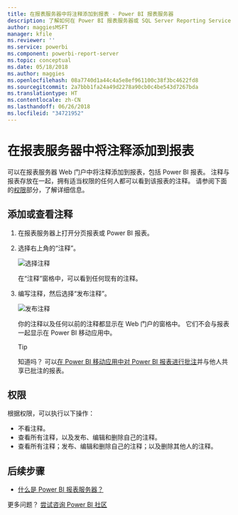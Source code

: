 ```yaml
---
title: 在报表服务器中将注释添加到报表 - Power BI 报表服务器
description: 了解如何在 Power BI 报表服务器或 SQL Server Reporting Services 报表服务器上将注释添加到 的 Power BI 或分页报表。
author: maggiesMSFT
manager: kfile
ms.reviewer: ''
ms.service: powerbi
ms.component: powerbi-report-server
ms.topic: conceptual
ms.date: 05/18/2018
ms.author: maggies
ms.openlocfilehash: 08a7740d1a44c4a5e8ef961100c38f3bc4622fd8
ms.sourcegitcommit: 2a7bbb1fa24a49d2278a90cb0c4be543d7267bda
ms.translationtype: HT
ms.contentlocale: zh-CN
ms.lasthandoff: 06/26/2018
ms.locfileid: "34721952"
---
```

# <a name="add-comments-to-a-report-in-a-report-server"></a>在报表服务器中将注释添加到报表
可以在报表服务器 Web 门户中将注释添加到报表，包括 Power BI 报表。 注释与报表存放在一起，拥有适当权限的任何人都可以看到该报表的注释。 请参阅下面的[权限](#permissions)部分，了解详细信息。

## <a name="add-or-view-comments"></a>添加或查看注释
1. 在报表服务器上打开分页报表或 Power BI 报表。
2. 选择右上角的“注释”。
   
    ![选择注释](media/add-comments/report-server-web-portal-comments-button.png)
   
    在“注释”窗格中，可以看到任何现有的注释。
3. 编写注释，然后选择“发布注释”。
   
    ![发布注释](media/add-comments/report-server-web-portal-comments-pane.png)
   
    你的注释以及任何以前的注释都显示在 Web 门户的窗格中。 它们不会与报表一起显示在 Power BI 移动应用中。
   
   > [!TIP]
   > 知道吗？ 可以[在 Power BI 移动应用中对 Power BI 报表进行批注](../mobile-annotate-and-share-a-tile-from-the-mobile-apps.md)并与他人共享已批注的报表。
   > 
   > 

## <a name="permissions"></a>权限
根据权限，可以执行以下操作：

* 不看注释。
* 查看所有注释，以及发布、编辑和删除自己的注释。
* 查看所有注释；发布、编辑和删除自己的注释；以及删除其他人的注释。

## <a name="next-steps"></a>后续步骤
* [什么是 Power BI 报表服务器？](get-started.md)  

更多问题？ [尝试咨询 Power BI 社区](https://community.powerbi.com/)

